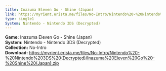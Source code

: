 ```yaml
---
title: Inazuma Eleven Go - Shine (Japan)
link: https://myrient.erista.me/files/No-Intro/Nintendo%20-%20Nintendo%203DS%20(Decrypted)/Inazuma%20Eleven%20Go%20-%20Shine%20(Japan).zip
type: single1
System: Nintendo - Nintendo 3DS (Decrypted)
---
```

<b>Game:</b> Inazuma Eleven Go - Shine (Japan)<br>
<b>System:</b> Nintendo - Nintendo 3DS (Decrypted)<br>
<b>Collection:</b> No-Intro<br>
<b>Download:</b> https://myrient.erista.me/files/No-Intro/Nintendo%20-%20Nintendo%203DS%20(Decrypted)/Inazuma%20Eleven%20Go%20-%20Shine%20(Japan).zip